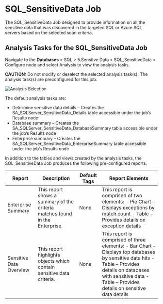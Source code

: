 # SQL_SensitiveData Job

The SQL_SensitiveData Job designed to provide information on all the sensitive data that was
discovered in the targeted SQL or Azure SQL servers based on the selected scan criteria.

## Analysis Tasks for the SQL_SensitiveData Job

Navigate to the **Databases** > SQL > 5.Sensitve Data > SQL_SensitiveData > Configure node and
select Analysis to view the analysis tasks.

**CAUTION:** Do not modify or deselect the selected analysis task(s). The analysis task(s) are
preconfigured for this job.

![Analysis Selection](/img/versioned_docs/accessanalyzer_11.6/accessanalyzer/solutions/databases/sql/sensitivedata/sqljobgroup47.webp)

The default analysis tasks are:

- Determine sensitive data details – Creates the SA_SQLServer_SensitiveData_Details table accessible
  under the job’s Results node
- Database summary – Creates the SA_SQLServer_SensitiveData_DatabaseSummary table accessible under
  the job’s Results node
- Enterprise summary – Creates the SA_SQLServer_SensitiveData_EnterpriseSummary table accessible
  under the job’s Results node

In addition to the tables and views created by the analysis tasks, the SQL_SensitiveData Job
produces the following pre-configured reports.

| Report                  | Description                                                                  | Default Tags | Report Elements                                                                                                                                                                                                          |
| ----------------------- | ---------------------------------------------------------------------------- | ------------ | ------------------------------------------------------------------------------------------------------------------------------------------------------------------------------------------------------------------------ |
| Enterprise Summary      | This report shows a summary of the criteria matches found in the Enterprise. | None         | This report is comprised of two elements: - Pie Chart – Displays exceptions by match count - Table – Provides details on exception details                                                                               |
| Sensitive Data Overview | This report highlights objects which contain sensitive data criteria.        | None         | This report is comprised of three elements: - Bar Chart – Displays top databases by sensitive data hits - Table – Provides details on databases with sensitive data - Table – Provides details on sensitive data details |
